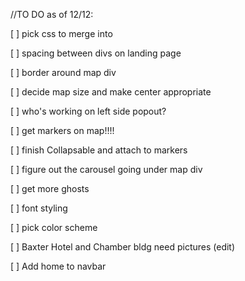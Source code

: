 //TO DO as of 12/12:

[ ] pick css to merge into 

[ ] spacing between divs on landing page

[ ] border around map div

[ ] decide map size and make center appropriate

[ ] who's working on left side popout?

[ ] get markers on map!!!!

[ ] finish Collapsable and attach to markers

[ ] figure out the carousel going under map div

[ ] get more ghosts

[ ] font styling

[ ] pick color scheme

[ ] Baxter Hotel and Chamber bldg need pictures (edit)

[ ] Add home to navbar
